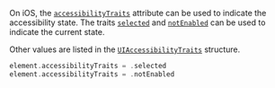 On iOS, the [`accessibilityTraits`](https://developer.apple.com/documentation/objectivec/nsobject/1615202-accessibilitytraits) attribute can be used to indicate the accessibility state. The traits  [`selected`](https://developer.apple.com/documentation/uikit/uiaccessibilitytraits/1620197-selected) and [`notEnabled`](https://developer.apple.com/documentation/uikit/uiaccessibilitytraits/1620208-notenabled) can be used to indicate the current state.

Other values are listed in the  [`UIAccessibilityTraits`](https://developer.apple.com/documentation/uikit/uiaccessibility/uiaccessibilitytraits) structure.

```swift
element.accessibilityTraits = .selected
element.accessibilityTraits = .notEnabled
```
